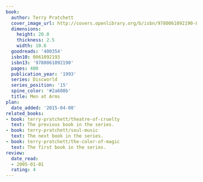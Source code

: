 ```yaml
---
book:
  author: Terry Pratchett
  cover_image_url: http://covers.openlibrary.org/b/isbn/9780061092190-L.jpg
  dimensions:
    height: 20.0
    thickness: 2.5
    width: 10.6
  goodreads: '400354'
  isbn10: 0061092193
  isbn13: '9780061092190'
  pages: 400
  publication_year: '1993'
  series: Discworld
  series_position: '15'
  spine_color: '#2a608b'
  title: Men at Arms
plan:
  date_added: '2015-04-08'
related_books:
- book: terry-pratchett/theatre-of-cruelty
  text: The previous book in the series.
- book: terry-pratchett/soul-music
  text: The next book in the series.
- book: terry-pratchett/the-color-of-magic
  text: The first book in the series.
review:
  date_read:
  - 2005-01-01
  rating: 4
---
```

